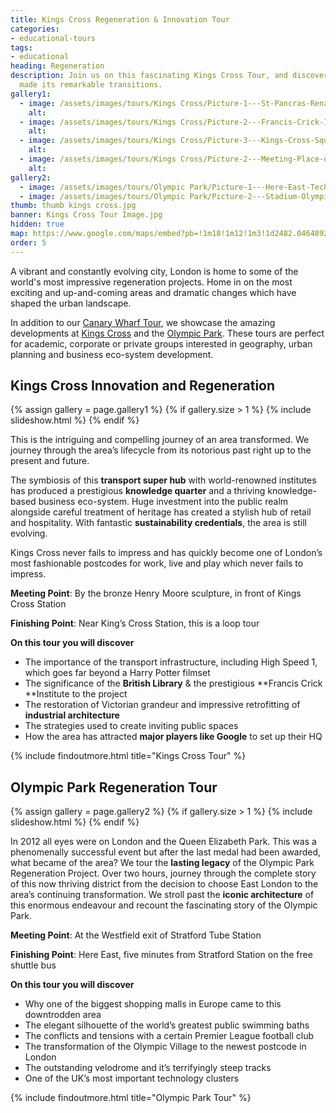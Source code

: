 ```yaml
---
title: Kings Cross Regeneration & Innovation Tour
categories:
- educational-tours
tags:
- educational
heading: Regeneration
description: Join us on this fascinating Kings Cross Tour, and discover how the area
  made its remarkable transitions.
gallery1:
  - image: /assets/images/tours/Kings Cross/Picture-1---St-Pancras-Renaissance-Kings-Cross-Regeneration-Innovation-Walking-Tour-Student-Corporate.jpg
    alt:
  - image: /assets/images/tours/Kings Cross/Picture-2---Francis-Crick-Institute-Kings-Cross-Regeneration-Innovation-Walking-Tour-Student-Corporate.jpg
    alt:
  - image: /assets/images/tours/Kings Cross/Picture-3---Kings-Cross-Square-Kings-Cross-Regeneration-Innovation-Walking-Tour-Student-Corporate.jpg
    alt:
  - image: /assets/images/tours/Kings Cross/Picture-2---Meeting-Place-option-1.jpg
    alt:
gallery2:
  - image: /assets/images/tours/Olympic Park/Picture-1---Here-East-Technology-Innovation-Olympic-Park-Regeneration-Walking-Tour-Student-Corporate.jpg
  - image: /assets/images/tours/Olympic Park/Picture-2---Stadium-Olympic-Park-Regeneration-Walking-Tour-Student-Corporate.jpg
thumb: thumb kings cross.jpg
banner: Kings Cross Tour Image.jpg
hidden: true
map: https://www.google.com/maps/embed?pb=!1m18!1m12!1m3!1d2482.0464892083746!2d-0.12413955088987932!3d51.53070714700129!2m3!1f0!2f0!3f0!3m2!1i1024!2i768!4f13.1!3m3!1m2!1s0x48761b395352fe65%3A0x7304861c2c028532!2sWar+Memorial!5e0!3m2!1sen!2suk!4v1537207118016
order: 5
---
```



A vibrant and constantly evolving city, London is home to some of the world's most impressive regeneration projects. Home in on the most exciting and up-and-coming areas and dramatic changes which have shaped the urban landscape.

In addition to our [Canary Wharf Tour](/london/educational-tours/london-finance-walking-tour/#canary-wharf-walking-tour), we showcase the amazing developments at [Kings Cross](#kings-cross-innovation-and-regeneration) and the [Olympic Park](#olympic-park-regeneration-tour). These tours are perfect for academic, corporate or private groups interested in geography, urban planning and business eco-system development.

## Kings Cross Innovation and Regeneration

{% assign gallery = page.gallery1 %}
{% if gallery.size > 1 %}
{% include slideshow.html %}
{% endif %}

This is the intriguing and compelling journey of an area transformed. We journey through the area’s lifecycle from its notorious past right up to the present and future.

The symbiosis of this **transport super hub** with world-renowned institutes has produced a prestigious **knowledge quarter** and a thriving knowledge-based business eco-system. Huge investment into the public realm alongside careful treatment of heritage has created a stylish hub of retail and hospitality. With fantastic **sustainability credentials**, the area is still evolving.

Kings Cross never fails to impress and has quickly become one of London’s most fashionable postcodes for work, live and play which never fails to impress.

**Meeting Point**: By the bronze Henry Moore sculpture, in front of Kings Cross Station

**Finishing Point**: Near King’s Cross Station, this is a loop tour

**On this tour you will discover**
* The importance of the transport infrastructure, including High Speed 1, which goes far beyond a Harry Potter filmset
* The significance of the **British Library** & the prestigious **Francis Crick **Institute to the project
* The restoration of Victorian grandeur and impressive retrofitting of **industrial architecture**
* The strategies used to create inviting public spaces
* How the area has attracted **major players like Google** to set up their HQ

{% include findoutmore.html title="Kings Cross Tour" %}

## Olympic Park Regeneration Tour

{% assign gallery = page.gallery2 %}
{% if gallery.size > 1 %}
{% include slideshow.html %}
{% endif %}

In 2012 all eyes were on London and the Queen Elizabeth Park. This was a phenomenally successful event but after the last medal had been awarded, what became of the area? We tour the **lasting legacy** of the Olympic Park Regeneration Project. Over two hours, journey through the complete story of this now thriving district from the decision to choose East London to the area’s continuing transformation. We stroll past the **iconic architecture** of this enormous endeavour and recount the fascinating story of the Olympic Park.

**Meeting Point**: At the Westfield exit of Stratford Tube Station

**Finishing Point**: Here East, five minutes from Stratford Station on the free shuttle bus

**On this tour you will discover**

* Why one of the biggest shopping malls in Europe came to this downtrodden area
* The elegant silhouette of the world’s greatest public swimming baths
* The conflicts and tensions with a certain Premier League football club
* The transformation of the Olympic Village to the newest postcode in London
* The outstanding velodrome and it’s terrifyingly steep tracks
* One of the UK’s most important technology clusters

{% include findoutmore.html title="Olympic Park Tour" %}
